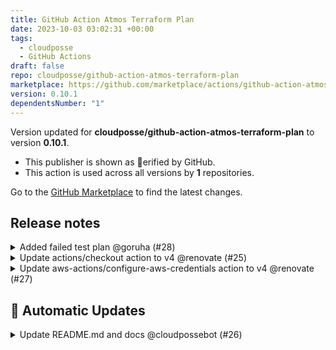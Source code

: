 ```yaml
---
title: GitHub Action Atmos Terraform Plan
date: 2023-10-03 03:02:31 +00:00
tags:
  - cloudposse
  - GitHub Actions
draft: false
repo: cloudposse/github-action-atmos-terraform-plan
marketplace: https://github.com/marketplace/actions/github-action-atmos-terraform-plan
version: 0.10.1
dependentsNumber: "1"
---
```



Version updated for **cloudposse/github-action-atmos-terraform-plan** to version **0.10.1**.
- This publisher is shown as erified by GitHub.
- This action is used across all versions by **1** repositories.

Go to the [GitHub Marketplace](https://github.com/marketplace/actions/github-action-atmos-terraform-plan) to find the latest changes.

## Release notes

<details>
  <summary>Added failed test plan @goruha (#28)</summary>

  ## what

* Added failed plan test 

## why

* Covered test case for a failed plan

</details>

<details>
  <summary>Update actions/checkout action to v4 @renovate (#25)</summary>

  This PR contains the following updates:

| Package | Type | Update | Change |
|---|---|---|---|
| [actions/checkout](https://togithub.com/actions/checkout) | action | major | `v3` -> `v4` |

---

### Release Notes

<details>
<summary>actions/checkout (actions/checkout)</summary>

### [`v4`](https://togithub.com/actions/checkout/blob/HEAD/CHANGELOG.md#v400)

[Compare Source](https://togithub.com/actions/checkout/compare/v3...v4)

-   [Support fetching without the --progress option](https://togithub.com/actions/checkout/pull/1067)
-   [Update to node20](https://togithub.com/actions/checkout/pull/1436)

</details>

---

<!--renovate-debug:eyJjcmVhdGVkSW5WZXIiOiIzNi43OS4xIiwidXBkYXRlZEluVmVyIjoiMzYuNzkuMSIsInRhcmdldEJyYW5jaCI6Im1haW4ifQ==-->

</details>

<details>
  <summary>Update aws-actions/configure-aws-credentials action to v4 @renovate (#27)</summary>

  This PR contains the following updates:

| Package | Type | Update | Change |
|---|---|---|---|
| [aws-actions/configure-aws-credentials](https://togithub.com/aws-actions/configure-aws-credentials) | action | major | `v2.2.0` -> `v4.0.0` |

---

### Release Notes

<details>
<summary>aws-actions/configure-aws-credentials (aws-actions/configure-aws-credentials)</summary>

### [`v4.0.0`](https://togithub.com/aws-actions/configure-aws-credentials/releases/tag/v4.0.0)

[Compare Source](https://togithub.com/aws-actions/configure-aws-credentials/compare/v3.0.2...v4.0.0)

See the [changelog](https://togithub.com/aws-actions/configure-aws-credentials/blob/v4.0.0/CHANGELOG.md) for details about the changes included in this release.

### [`v3.0.2`](https://togithub.com/aws-actions/configure-aws-credentials/releases/tag/v3.0.2)

[Compare Source](https://togithub.com/aws-actions/configure-aws-credentials/compare/v3.0.1...v3.0.2)

See the [changelog](https://togithub.com/aws-actions/configure-aws-credentials/blob/v3.0.2/CHANGELOG.md) for details about the changes included in this release.

### [`v3.0.1`](https://togithub.com/aws-actions/configure-aws-credentials/releases/tag/v3.0.1)

[Compare Source](https://togithub.com/aws-actions/configure-aws-credentials/compare/v3.0.0...v3.0.1)

See the [changelog](https://togithub.com/aws-actions/configure-aws-credentials/blob/v3.0.1/CHANGELOG.md) for details about the changes included in this release.

### [`v3.0.0`](https://togithub.com/aws-actions/configure-aws-credentials/releases/tag/v3.0.0)

[Compare Source](https://togithub.com/aws-actions/configure-aws-credentials/compare/v2.2.0...v3.0.0)

See the [changelog](https://togithub.com/aws-actions/configure-aws-credentials/blob/v3.0.0/CHANGELOG.md) for details about the changes included in this release.

</details>

---

<!--renovate-debug:eyJjcmVhdGVkSW5WZXIiOiIzNi44My4wIiwidXBkYXRlZEluVmVyIjoiMzYuODMuMCIsInRhcmdldEJyYW5jaCI6Im1haW4ifQ==-->

</details>


## 🤖 Automatic Updates

<details>
  <summary>Update README.md and docs @cloudpossebot (#26)</summary>

  ## what
This is an auto-generated PR that updates the README.md and docs

## why
To have most recent changes of README.md and doc from origin templates
</details>

